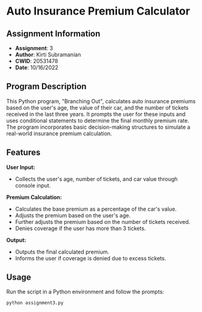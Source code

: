 # Auto Insurance Premium Calculator

## Assignment Information
- **Assignment**: 3
- **Author**: Kirti Subramanian
- **CWID**: 20531478
- **Date**: 10/16/2022

## Program Description
This Python program, "Branching Out", calculates auto insurance premiums based on the user's age, the value of their car, and the number of tickets received in the last three years. It prompts the user for these inputs and uses conditional statements to determine the final monthly premium rate. The program incorporates basic decision-making structures to simulate a real-world insurance premium calculation.

## Features

**User Input:**
- Collects the user's age, number of tickets, and car value through console input.

**Premium Calculation:**
- Calculates the base premium as a percentage of the car's value.
- Adjusts the premium based on the user's age.
- Further adjusts the premium based on the number of tickets received.
- Denies coverage if the user has more than 3 tickets.

**Output:**
- Outputs the final calculated premium.
- Informs the user if coverage is denied due to excess tickets.

## Usage

Run the script in a Python environment and follow the prompts:

```bash
python assignment3.py
